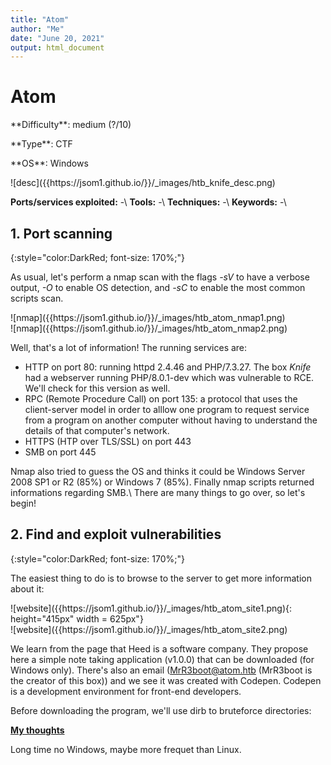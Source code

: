 ```yaml
---
title: "Atom"
author: "Me"
date: "June 20, 2021"
output: html_document
---
```


# Atom

 <div id="boxinfo">
 <div id="textbox">
 <p class="alignleft">**Difficulty**: medium (?/10)</p>
 <p class="aligncenter">**Type**: CTF</p>
 <p class="alignright">**OS**: Windows</p>
 </div>
 <div style="clear: both;"></div>
 </div> 

<div class="img_container">
![desc]({{https://jsom1.github.io/}}/_images/htb_knife_desc.png)
</div>

**Ports/services exploited:** -\\
**Tools:** -\\
**Techniques:** -\\
**Keywords:** -\\


## 1. Port scanning
{:style="color:DarkRed; font-size: 170%;"}

As usual, let's perform a nmap scan with the flags *-sV* to have a verbose output, *-O* to enable OS detection, and *-sC* to enable the most common scripts scan.

<div class="img_container">
![nmap]({{https://jsom1.github.io/}}/_images/htb_atom_nmap1.png)
</div>
<div class="img_container">
![nmap]({{https://jsom1.github.io/}}/_images/htb_atom_nmap2.png)
</div>

Well, that's a lot of information! The running services are:

- HTTP on port 80: running httpd 2.4.46 and PHP/7.3.27. The box *Knife* had a webserver running PHP/8.0.1-dev which was vulnerable to RCE. We'll check for this version as well.
- RPC (Remote Procedure Call) on port 135: a protocol that uses the client-server model in order to alllow one program to request service from a program on another computer without having to understand the details of that computer's network.
- HTTPS (HTP over TLS/SSL) on port 443
- SMB on port 445

Nmap also tried to guess the OS and thinks it could be Windows Server 2008 SP1 or R2 (85%) or Windows 7 (85%). Finally nmap scripts returned informations regarding SMB.\\
There are many things to go over, so let's begin!


## 2. Find and exploit vulnerabilities
{:style="color:DarkRed; font-size: 170%;"}

The easiest thing to do is to browse to the server to get more information about it:

<div class="img_container">
![website]({{https://jsom1.github.io/}}/_images/htb_atom_site1.png){: height="415px" width = 625px"}
</div>
<div class="img_container">
![website]({{https://jsom1.github.io/}}/_images/htb_atom_site2.png)
</div>

We learn from the page that Heed is a software company. They propose here a simple note taking application (v1.0.0) that can be downloaded (for Windows only).
There's also an email (MrR3boot@atom.htb (MrR3boot is the creator of this box)) and we see it was created with Codepen. Codepen is a development environment for front-end developers.

Before downloading the program, we'll use dirb to bruteforce directories:


<ins>**My thoughts**</ins>

Long time no Windows, maybe more frequet than Linux.
